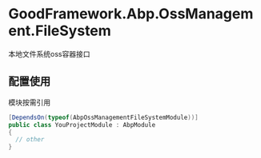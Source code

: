 # GoodFramework.Abp.OssManagement.FileSystem

本地文件系统oss容器接口 

## 配置使用

模块按需引用

```csharp
[DependsOn(typeof(AbpOssManagementFileSystemModule))]
public class YouProjectModule : AbpModule
{
  // other
}
```
